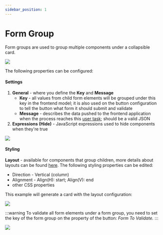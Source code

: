 ```yaml
---
sidebar_position: 1
---
```


# Form Group

Form groups are used to group multiple components under a collapsible card.

![](https://s3.eu-west-1.amazonaws.com/docx.flowx.ai/2.13/form_group.gif)

The following properties can be configured:

#### Settings

1. **General** - where you define the **Key** and **Message**
   * **Key** - all values from child form elements will be grouped under this key in the frontend model; it is also used on the button configuration to tell the button what form it should submit and validate
   * **Message** - describes the data pushed to the frontend application when the process reaches this [user task](../../../node/user-task-node/user-task-node.md); should be a valid JSON
2. **Expressions (Hide)** - JavaScript expressions used to hide components when they're true

![](https://s3.eu-west-1.amazonaws.com/docx.flowx.ai/2.13/form_group_settings.png)

#### Styling

**Layout** - available for components that group children, more details about layouts can be found [here](https://tburleson-layouts-demos.firebaseapp.com/#/docs). The following styling properties can be edited:

* Direction - Vertical (column)
* Alignment - Align(H): start; Align(V): end
* other CSS properties

This example will generate a card with the layout configuration:

![](https://s3.eu-west-1.amazonaws.com/docx.flowx.ai/2.13/form_group_layout.png)

:::warning
To validate all form elements under a form group, you need to set the key of the form group on the property of the button: _Form To Validate._
:::

![](https://s3.eu-west-1.amazonaws.com/docx.flowx.ai/2.13/form_group_action.png)